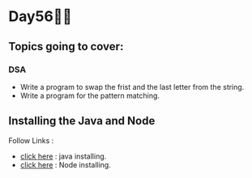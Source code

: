 # Day56🧑‍💻
## Topics going to cover: 
### DSA
- Write a program to swap the frist and the last letter from the string.
- Write a program for the pattern matching.

## Installing the Java and Node 
Follow Links : 
- [click here](https://www.java.com/en/download/help/download_options.html) : java installing.
- [click here](https://nodejs.org/en/download) : Node installing.